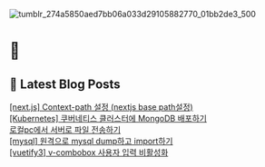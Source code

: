
![tumblr_274a5850aed7bb06a033d29105882770_01bb2de3_500](https://user-images.githubusercontent.com/91704826/224994575-846ea991-f3dc-4b0d-a9b3-e3cc7928ea44.gif)

# 👋

## 📕 Latest Blog Posts

<a href=https://yueliang-front-end.tistory.com/37>[next.js] Context-path 설정 (nextjs base path설정)</a></br><a href=https://yueliang-front-end.tistory.com/36>[Kubernetes] 쿠버네티스 클러스터에 MongoDB 배포하기</a></br><a href=https://yueliang-front-end.tistory.com/35>로컬pc에서 서버로 파일 전송하기</a></br><a href=https://yueliang-front-end.tistory.com/34>[mysql] 원격으로 mysql dump하고 import하기</a></br><a href=https://yueliang-front-end.tistory.com/33>[vuetify3] v-combobox 사용자 입력 비활성화</a></br>